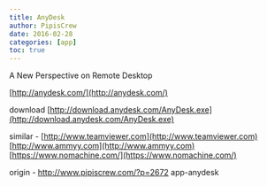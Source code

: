 ```yaml
---
title: AnyDesk
author: PipisCrew
date: 2016-02-28
categories: [app]
toc: true
---
```


A New Perspective on Remote Desktop

[http://anydesk.com/](http://anydesk.com/)

download 
[http://download.anydesk.com/AnyDesk.exe](http://download.anydesk.com/AnyDesk.exe)

similar - [http://www.teamviewer.com](http://www.teamviewer.com)
[http://www.ammyy.com](http://www.ammyy.com)
[https://www.nomachine.com/](https://www.nomachine.com/)

origin - http://www.pipiscrew.com/?p=2672 app-anydesk